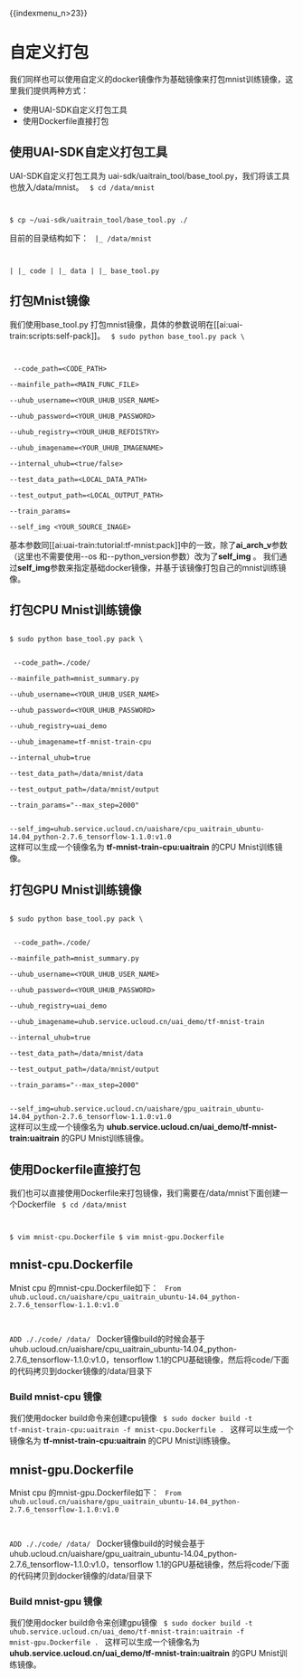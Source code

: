 {{indexmenu_n>23}}

# 自定义打包
我们同样也可以使用自定义的docker镜像作为基础镜像来打包mnist训练镜像，这里我们提供两种方式：

  - 使用UAI-SDK自定义打包工具
  - 使用Dockerfile直接打包

## 使用UAI-SDK自定义打包工具
UAI-SDK自定义打包工具为 uai-sdk/uaitrain\_tool/base\_tool.py，我们将该工具也放入/data/mnist。
<code>
$ cd /data/mnist

$ cp ~/uai-sdk/uaitrain_tool/base_tool.py ./
</code>

目前的目录结构如下：
<code>
|_ /data/mnist

|  |_ code
|  |_ data
|  |_ base_tool.py
</code>

 ## 打包Mnist镜像
我们使用base\_tool.py 打包mnist镜像，具体的参数说明在[[ai:uai-train:scripts:self-pack]]。
<code>
$ sudo python base_tool.py pack \

​			--code_path=<CODE_PATH> \
​			--mainfile_path=<MAIN_FUNC_FILE> \
​			--uhub_username=<YOUR_UHUB_USER_NAME> \
​			--uhub_password=<YOUR_UHUB_PASSWORD> \
​			--uhub_registry=<YOUR_UHUB_REFDISTRY> \
​			--uhub_imagename=<YOUR_UHUB_IMAGENAME> \
​                        --internal_uhub=<true/false> \
​			--test_data_path=<LOCAL_DATA_PATH> \
​			--test_output_path=<LOCAL_OUTPUT_PATH> \
​			--train_params=<PARAMS> \
​			--self_img <YOUR_SOURCE_INAGE>
</code>

基本参数同[[ai:uai-train:tutorial:tf-mnist:pack]]中的一致，除了**ai\_arch\_v**参数（这里也不需要使用\-\-os 和\-\-python\_version参数）改为了**self\_img** 。
我们通过**self\_img**参数来指定基础docker镜像，并基于该镜像打包自己的mnist训练镜像。

 ## 打包CPU Mnist训练镜像 
<code>
$ sudo python base_tool.py pack \

​			--code_path=./code/ \
​			--mainfile_path=mnist_summary.py \
​			--uhub_username=<YOUR_UHUB_USER_NAME> \
​			--uhub_password=<YOUR_UHUB_PASSWORD> \
​			--uhub_registry=uai_demo \
​			--uhub_imagename=tf-mnist-train-cpu \
​                        --internal_uhub=true \
​			--test_data_path=/data/mnist/data \
​			--test_output_path=/data/mnist/output \
​			--train_params="--max_step=2000" \
​			--self_img=uhub.service.ucloud.cn/uaishare/cpu_uaitrain_ubuntu-14.04_python-2.7.6_tensorflow-1.1.0:v1.0
</code>
这样可以生成一个镜像名为 **tf-mnist-train-cpu:uaitrain** 的CPU Mnist训练镜像。

 ## 打包GPU Mnist训练镜像
<code>
$ sudo python base_tool.py pack \

​			--code_path=./code/ \
​			--mainfile_path=mnist_summary.py \
​			--uhub_username=<YOUR_UHUB_USER_NAME> \
​			--uhub_password=<YOUR_UHUB_PASSWORD> \
​			--uhub_registry=uai_demo \
​			--uhub_imagename=uhub.service.ucloud.cn/uai_demo/tf-mnist-train \
​                        --internal_uhub=true \
​			--test_data_path=/data/mnist/data \
​			--test_output_path=/data/mnist/output \
​			--train_params="--max_step=2000" \
​			--self_img=uhub.service.ucloud.cn/uaishare/gpu_uaitrain_ubuntu-14.04_python-2.7.6_tensorflow-1.1.0:v1.0
</code>
这样可以生成一个镜像名为 **uhub.service.ucloud.cn/uai_demo/tf-mnist-train:uaitrain** 的GPU Mnist训练镜像。

## 使用Dockerfile直接打包
我们也可以直接使用Dockerfile来打包镜像，我们需要在/data/mnist下面创建一个Dockerfile
<code>
$ cd /data/mnist

$ vim mnist-cpu.Dockerfile
$ vim mnist-gpu.Dockerfile
</code>

 ## mnist-cpu.Dockerfile 
Mnist cpu 的mnist-cpu.Dockerfile如下：
<code>
From uhub.ucloud.cn/uaishare/cpu_uaitrain_ubuntu-14.04_python-2.7.6_tensorflow-1.1.0:v1.0

ADD ././code/ /data/
</code>
Docker镜像build的时候会基于uhub.ucloud.cn/uaishare/cpu\_uaitrain\_ubuntu-14.04\_python-2.7.6\_tensorflow-1.1.0:v1.0，tensorflow 1.1的CPU基础镜像，然后将code/下面的代码拷贝到docker镜像的/data/目录下 

### Build mnist-cpu 镜像
我们使用docker build命令来创建cpu镜像
<code>
$ sudo docker build -t tf-mnist-train-cpu:uaitrain -f mnist-cpu.Dockerfile .
</code>
这样可以生成一个镜像名为 **tf-mnist-train-cpu:uaitrain** 的CPU Mnist训练镜像。

 ## mnist-gpu.Dockerfile 
Mnist cpu 的mnist-gpu.Dockerfile如下：
<code>
From uhub.ucloud.cn/uaishare/gpu_uaitrain_ubuntu-14.04_python-2.7.6_tensorflow-1.1.0:v1.0

ADD ././code/ /data/
</code>
Docker镜像build的时候会基于uhub.ucloud.cn/uaishare/gpu\_uaitrain\_ubuntu-14.04\_python-2.7.6\_tensorflow-1.1.0:v1.0，tensorflow 1.1的GPU基础镜像，然后将code/下面的代码拷贝到docker镜像的/data/目录下 

### Build mnist-gpu 镜像
我们使用docker build命令来创建gpu镜像
<code>
$ sudo docker build -t uhub.service.ucloud.cn/uai_demo/tf-mnist-train:uaitrain -f mnist-gpu.Dockerfile .
</code>
这样可以生成一个镜像名为 **uhub.service.ucloud.cn/uai_demo/tf-mnist-train:uaitrain** 的GPU Mnist训练镜像。

